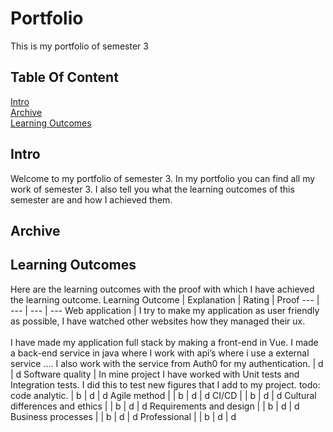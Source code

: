 # Portfolio
This is my portfolio of semester 3

## Table Of Content
[Intro](https://github.com/basjebasie/Portfolio-s3/edit/main/README.md#intro)<br>
[Archive](https://github.com/basjebasie/Portfolio-s3/edit/main/README.md#archive)<br>
[Learning Outcomes](https://github.com/basjebasie/Portfolio-s3/edit/main/README.md#learning-outcomes)

## Intro
Welcome to my portfolio of semester 3. In my portfolio you can find all my work of semester 3. I also tell you what the learning outcomes of this semester are and how I achieved them. 

## Archive

## Learning Outcomes
Here are the learning outcomes with the proof with which I have achieved the learning outcome.
Learning Outcome | Explanation | Rating | Proof 
--- | --- | --- | --- 
Web application | I try to make my application as user friendly as possible, I have watched other websites how they managed their ux. <br><br>I have made my application full stack by making a front-end in Vue. I made a back-end service in java where I work with api’s where i use a external service .... I also work with the service from Auth0 for my authentication.
 | d | d 
Software quality | In mine project I have worked with Unit tests and Integration tests. I did this to test new figures that I add to my project. todo: code analytic. | b | d | d 
Agile method | \| b | d | d 
CI/CD | \| b | d | d
Cultural differences and ethics | \| b | d | d 
Requirements and design | \| b | d | d 
Business processes | \| b | d | d 
Professional | \| b | d | d  
